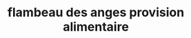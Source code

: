 ---
title: "flambeau des anges provision alimentaire"
url: /gonaives/flambeau-des-anges-provision-alimentaire/
shop: Lebensmittel
---